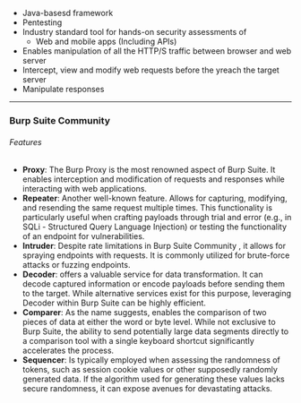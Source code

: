 - Java-basesd framework
- Pentesting
- Industry standard tool for hands-on security assessments of
	- Web and mobile apps (Including APIs)
- Enables manipulation of all the HTTP/S traffic between browser and web server
- Intercept, view and modify web requests before the yreach the target server
- Manipulate responses
---
### Burp Suite Community

###### Features
- **Proxy**: The Burp Proxy is the most renowned aspect of Burp Suite. It enables interception and modification of requests and responses while interacting with web applications.
- **Repeater**: Another well-known feature. Allows for capturing, modifying, and resending the same request multiple times. This functionality is particularly useful when crafting payloads through trial and error (e.g., in SQLi - Structured Query Language Injection) or testing the functionality of an endpoint for vulnerabilities.
- **Intruder**: Despite rate limitations in Burp Suite Community , it allows for spraying endpoints with requests. It is commonly utilized for brute-force attacks or fuzzing endpoints.
- **Decoder**: offers a valuable service for data transformation. It can decode captured information or encode payloads before sending them to the target. While alternative services exist for this purpose, leveraging Decoder within Burp Suite can be highly efficient.
- **Comparer**: As the name suggests, enables the comparison of two pieces of data at either the word or byte level. While not exclusive to Burp Suite, the ability to send potentially large data segments directly to a comparison tool with a single keyboard shortcut significantly accelerates the process.
- **Sequencer**:  Is typically employed when assessing the randomness of tokens, such as session cookie values or other supposedly randomly generated data. If the algorithm used for generating these values lacks secure randomness, it can expose avenues for devastating attacks.